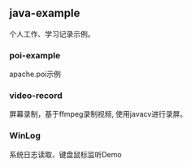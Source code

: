 ## java-example

个人工作、学习记录示例。

### poi-example

apache.poi示例

### video-record

屏幕录制，基于ffmpeg录制视频, 使用javacv进行录屏。

### WinLog

系统日志读取、键盘鼠标监听Demo